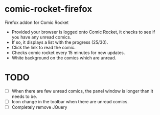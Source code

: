 comic-rocket-firefox
====================

Firefox addon for Comic Rocket

* Provided your browser is logged onto Comic Rocket, it checks to see if you have any unread comics.
* If so, it displays a list with the progress (25/30).
* Click the link to read the comic.
* Checks comic rocket every 15 minutes for new updates.
* White background on the comics which are unread.

TODO
====

* [ ] When there are few unread comics, the panel window is longer than it needs to be.
* [ ] Icon change in the toolbar when there are unread comics.
* [ ] Completely remove JQuery
